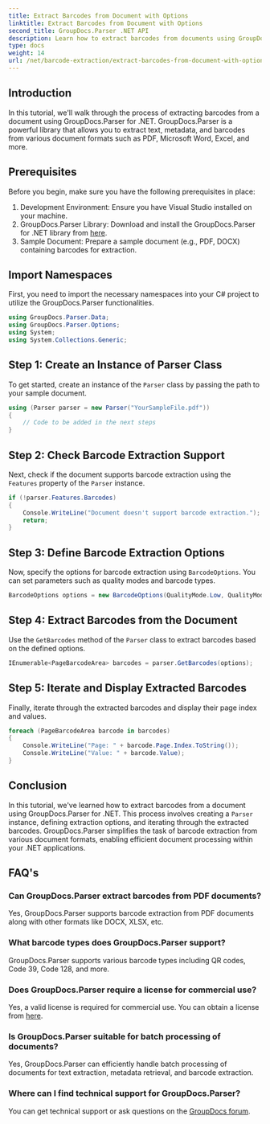 ```yaml
---
title: Extract Barcodes from Document with Options
linktitle: Extract Barcodes from Document with Options
second_title: GroupDocs.Parser .NET API
description: Learn how to extract barcodes from documents using GroupDocs.Parser for .NET. Comprehensive tutorial with code examples and FAQs.
type: docs
weight: 14
url: /net/barcode-extraction/extract-barcodes-from-document-with-options/
---
```

## Introduction
In this tutorial, we'll walk through the process of extracting barcodes from a document using GroupDocs.Parser for .NET. GroupDocs.Parser is a powerful library that allows you to extract text, metadata, and barcodes from various document formats such as PDF, Microsoft Word, Excel, and more.
## Prerequisites
Before you begin, make sure you have the following prerequisites in place:
1. Development Environment: Ensure you have Visual Studio installed on your machine.
2. GroupDocs.Parser Library: Download and install the GroupDocs.Parser for .NET library from [here](https://releases.groupdocs.com/parser/net/).
3. Sample Document: Prepare a sample document (e.g., PDF, DOCX) containing barcodes for extraction.

## Import Namespaces
First, you need to import the necessary namespaces into your C# project to utilize the GroupDocs.Parser functionalities.
```csharp
using GroupDocs.Parser.Data;
using GroupDocs.Parser.Options;
using System;
using System.Collections.Generic;
```
## Step 1: Create an Instance of Parser Class
To get started, create an instance of the `Parser` class by passing the path to your sample document.
```csharp
using (Parser parser = new Parser("YourSampleFile.pdf"))
{
    // Code to be added in the next steps
}
```
## Step 2: Check Barcode Extraction Support
Next, check if the document supports barcode extraction using the `Features` property of the `Parser` instance.
```csharp
if (!parser.Features.Barcodes)
{
    Console.WriteLine("Document doesn't support barcode extraction.");
    return;
}
```
## Step 3: Define Barcode Extraction Options
Now, specify the options for barcode extraction using `BarcodeOptions`. You can set parameters such as quality modes and barcode types.
```csharp
BarcodeOptions options = new BarcodeOptions(QualityMode.Low, QualityMode.Low, "QR");
```
## Step 4: Extract Barcodes from the Document
Use the `GetBarcodes` method of the `Parser` class to extract barcodes based on the defined options.
```csharp
IEnumerable<PageBarcodeArea> barcodes = parser.GetBarcodes(options);
```
## Step 5: Iterate and Display Extracted Barcodes
Finally, iterate through the extracted barcodes and display their page index and values.
```csharp
foreach (PageBarcodeArea barcode in barcodes)
{
    Console.WriteLine("Page: " + barcode.Page.Index.ToString());
    Console.WriteLine("Value: " + barcode.Value);
}
```

## Conclusion
In this tutorial, we've learned how to extract barcodes from a document using GroupDocs.Parser for .NET. This process involves creating a `Parser` instance, defining extraction options, and iterating through the extracted barcodes. GroupDocs.Parser simplifies the task of barcode extraction from various document formats, enabling efficient document processing within your .NET applications.

## FAQ's
### Can GroupDocs.Parser extract barcodes from PDF documents?
Yes, GroupDocs.Parser supports barcode extraction from PDF documents along with other formats like DOCX, XLSX, etc.
### What barcode types does GroupDocs.Parser support?
GroupDocs.Parser supports various barcode types including QR codes, Code 39, Code 128, and more.
### Does GroupDocs.Parser require a license for commercial use?
Yes, a valid license is required for commercial use. You can obtain a license from [here](https://purchase.groupdocs.com/buy).
### Is GroupDocs.Parser suitable for batch processing of documents?
Yes, GroupDocs.Parser can efficiently handle batch processing of documents for text extraction, metadata retrieval, and barcode extraction.
### Where can I find technical support for GroupDocs.Parser?
You can get technical support or ask questions on the [GroupDocs forum](https://forum.groupdocs.com/c/parser/17).
